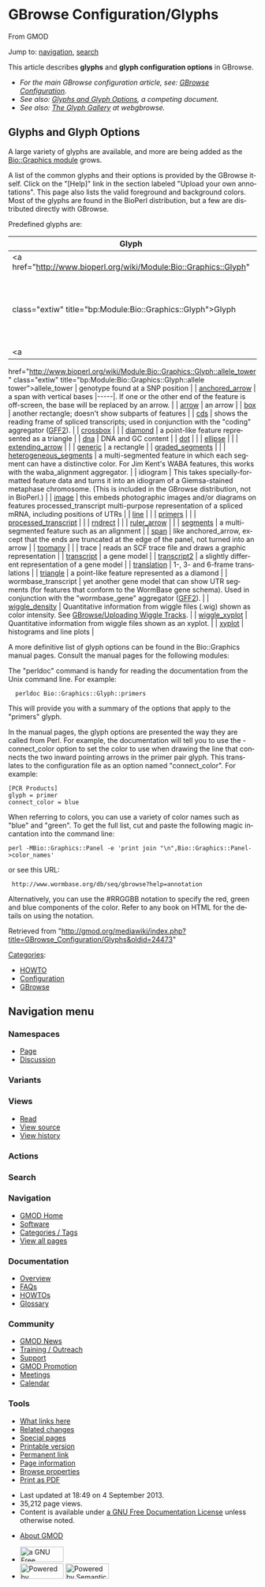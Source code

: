 <div id="mw-page-base" class="noprint">

</div>

<div id="mw-head-base" class="noprint">

</div>

<div id="content" class="mw-body" role="main">

<span id="top"></span>

<div id="mw-js-message" style="display:none;">

</div>



# <span dir="auto">GBrowse Configuration/Glyphs</span>

<div id="bodyContent">

<div id="siteSub">

From GMOD

</div>

<div id="contentSub">

</div>

<div id="jump-to-nav" class="mw-jump">

Jump to: [navigation](#mw-navigation), [search](#p-search)

</div>

<div id="mw-content-text" class="mw-content-ltr" lang="en" dir="ltr">

This article describes **glyphs** and **glyph configuration options** in
GBrowse.

- *For the main GBrowse configuration article, see:
  <a href="../GBrowse_Configuration" class="mw-redirect"
  title="GBrowse Configuration">GBrowse Configuration</a>.*
- *See also: [Glyphs and Glyph
  Options](../Glyphs_and_Glyph_Options "Glyphs and Glyph Options"), a
  competing document.*
- *See also: <a href="http://webgbrowse.cgb.indiana.edu/glyphdoc.html"
  class="external text" rel="nofollow">The Glyph Gallery</a> at
  webgbrowse.*

  

## <span id="Glyphs_and_Glyph_Options" class="mw-headline">Glyphs and Glyph Options</span>

A large variety of glyphs are available, and more are being added as the
<a href="http://search.cpan.org/~lds/Bio-Graphics/"
class="external text" rel="nofollow">Bio::Graphics module</a> grows.

A list of the common glyphs and their options is provided by the GBrowse
itself. Click on the "\[Help\]" link in the section labeled "Upload your
own annotations". This page also lists the valid foreground and
background colors. Most of the glyphs are found in the BioPerl
distribution, but a few are distributed directly with GBrowse.

Predefined glyphs are:

| Glyph | Description |
|----|----|
| <a href="http://www.bioperl.org/wiki/Module:Bio::Graphics::Glyph"
class="extiw" title="bp:Module:Bio::Graphics::Glyph">Glyph</a> | Common options for all glyphs. (*Glyph* is the parent class of all the glyphs). |
| <a
href="http://www.bioperl.org/wiki/Module:Bio::Graphics::Glyph::allele_tower"
class="extiw"
title="bp:Module:Bio::Graphics::Glyph::allele tower">allele_tower</a> | genotype found at a SNP position |
| <a
href="http://www.bioperl.org/wiki/Module:Bio::Graphics::Glyph::anchored_arrow"
class="extiw"
title="bp:Module:Bio::Graphics::Glyph::anchored arrow">anchored_arrow</a> | a span with vertical bases \|-----\|. If one or the other end of the feature is off-screen, the base will be replaced by an arrow. |
| <a href="http://www.bioperl.org/wiki/Module:Bio::Graphics::Glyph::arrow"
class="extiw" title="bp:Module:Bio::Graphics::Glyph::arrow">arrow</a> | an arrow |
| <a href="http://www.bioperl.org/wiki/Module:Bio::Graphics::Glyph::box"
class="extiw" title="bp:Module:Bio::Graphics::Glyph::box">box</a> | another rectangle; doesn't show subparts of features |
| <a href="http://www.bioperl.org/wiki/Module:Bio::Graphics::Glyph::cds"
class="extiw" title="bp:Module:Bio::Graphics::Glyph::cds">cds</a> | shows the reading frame of spliced transcripts; used in conjunction with the "coding" aggregator ([GFF2](../GFF2 "GFF2")). |
| <a
href="http://www.bioperl.org/wiki/Module:Bio::Graphics::Glyph::crossbox"
class="extiw"
title="bp:Module:Bio::Graphics::Glyph::crossbox">crossbox</a> |  |
| <a
href="http://www.bioperl.org/wiki/Module:Bio::Graphics::Glyph::diamond"
class="extiw"
title="bp:Module:Bio::Graphics::Glyph::diamond">diamond</a> | a point-like feature represented as a triangle |
| <a href="http://www.bioperl.org/wiki/Module:Bio::Graphics::Glyph::dna"
class="extiw" title="bp:Module:Bio::Graphics::Glyph::dna">dna</a> | DNA and GC content |
| <a href="http://www.bioperl.org/wiki/Module:Bio::Graphics::Glyph::dot"
class="extiw" title="bp:Module:Bio::Graphics::Glyph::dot">dot</a> |  |
| <a
href="http://www.bioperl.org/wiki/Module:Bio::Graphics::Glyph::ellipse"
class="extiw"
title="bp:Module:Bio::Graphics::Glyph::ellipse">ellipse</a> |  |
| <a
href="http://www.bioperl.org/wiki/Module:Bio::Graphics::Glyph::extending_arrow"
class="extiw"
title="bp:Module:Bio::Graphics::Glyph::extending arrow">extending_arrow</a> |  |
| <a
href="http://www.bioperl.org/wiki/Module:Bio::Graphics::Glyph::generic"
class="extiw"
title="bp:Module:Bio::Graphics::Glyph::generic">generic</a> | a rectangle |
| <a
href="http://www.bioperl.org/wiki/Module:Bio::Graphics::Glyph::graded_segments"
class="extiw"
title="bp:Module:Bio::Graphics::Glyph::graded segments">graded_segments</a> |  |
| <a
href="http://www.bioperl.org/wiki/Module:Bio::Graphics::Glyph::heterogeneous_segments"
class="extiw"
title="bp:Module:Bio::Graphics::Glyph::heterogeneous segments">heterogeneous_segments</a> | a multi-segmented feature in which each segment can have a distinctive color. For Jim Kent's WABA features, this works with the waba_alignment aggregator. |
| idiogram | This takes specially-formatted feature data and turns it into an idiogram of a Giemsa-stained metaphase chromosome. (This is included in the GBrowse distribution, not in BioPerl.) |
| <a href="http://www.bioperl.org/wiki/Module:Bio::Graphics::Glyph::image"
class="extiw" title="bp:Module:Bio::Graphics::Glyph::image">image</a> | this embeds photographic images and/or diagrams on features processed_transcript multi-purpose representation of a spliced mRNA, including positions of UTRs |
| <a href="http://www.bioperl.org/wiki/Module:Bio::Graphics::Glyph::line"
class="extiw" title="bp:Module:Bio::Graphics::Glyph::line">line</a> |  |
| <a
href="http://www.bioperl.org/wiki/Module:Bio::Graphics::Glyph::primers"
class="extiw"
title="bp:Module:Bio::Graphics::Glyph::primers">primers</a> |  |
| <a
href="http://www.bioperl.org/wiki/Module:Bio::Graphics::Glyph::processed_transcript"
class="extiw"
title="bp:Module:Bio::Graphics::Glyph::processed transcript">processed_transcript</a> |  |
| <a
href="http://www.bioperl.org/wiki/Module:Bio::Graphics::Glyph::rndrect"
class="extiw"
title="bp:Module:Bio::Graphics::Glyph::rndrect">rndrect</a> |  |
| <a
href="http://www.bioperl.org/wiki/Module:Bio::Graphics::Glyph::ruler_arrow"
class="extiw"
title="bp:Module:Bio::Graphics::Glyph::ruler arrow">ruler_arrow</a> |  |
| <a
href="http://www.bioperl.org/wiki/Module:Bio::Graphics::Glyph::segments"
class="extiw"
title="bp:Module:Bio::Graphics::Glyph::segments">segments</a> | a multi-segmented feature such as an alignment |
| <a href="http://www.bioperl.org/wiki/Module:Bio::Graphics::Glyph::span"
class="extiw" title="bp:Module:Bio::Graphics::Glyph::span">span</a> | like anchored_arrow, except that the ends are truncated at the edge of the panel, not turned into an arrow |
| <a
href="http://www.bioperl.org/wiki/Module:Bio::Graphics::Glyph::toomany"
class="extiw"
title="bp:Module:Bio::Graphics::Glyph::toomany">toomany</a> |  |
| trace | reads an SCF trace file and draws a graphic representation |
| <a
href="http://www.bioperl.org/wiki/Module:Bio::Graphics::Glyph::transcript"
class="extiw"
title="bp:Module:Bio::Graphics::Glyph::transcript">transcript</a> | a gene model |
| <a
href="http://www.bioperl.org/wiki/Module:Bio::Graphics::Glyph::transcript2"
class="extiw"
title="bp:Module:Bio::Graphics::Glyph::transcript2">transcript2</a> | a slightly different representation of a gene model |
| <a
href="http://www.bioperl.org/wiki/Module:Bio::Graphics::Glyph::translation"
class="extiw"
title="bp:Module:Bio::Graphics::Glyph::translation">translation</a> | 1-, 3- and 6-frame translations |
| <a
href="http://www.bioperl.org/wiki/Module:Bio::Graphics::Glyph::triangle"
class="extiw"
title="bp:Module:Bio::Graphics::Glyph::triangle">triangle</a> | a point-like feature represented as a diamond |
| wormbase_transcript | yet another gene model that can show UTR segments (for features that conform to the WormBase gene schema). Used in conjunction with the "wormbase_gene" aggregator ([GFF2](../GFF2 "GFF2")). |
| <a
href="http://search.cpan.org/~lds/Bio-Graphics/lib/Bio/Graphics/Glyph/wiggle_density.pm"
class="external text" rel="nofollow">wiggle_density</a> | Quantitative information from wiggle files (.wig) shown as color intensity. See [GBrowse/Uploading Wiggle Tracks](../GBrowse/Uploading_Wiggle_Tracks "GBrowse/Uploading Wiggle Tracks"). |
| <a
href="http://search.cpan.org/~lds/Bio-Graphics/lib/Bio/Graphics/Glyph/wiggle_xyplot.pm"
class="external text" rel="nofollow">wiggle_xyplot</a> | Quantitative information from wiggle files shown as an xyplot. |
| <a
href="http://www.bioperl.org/wiki/Module:Bio::Graphics::Glyph::xyplot"
class="extiw" title="bp:Module:Bio::Graphics::Glyph::xyplot">xyplot</a> | histograms and line plots |

A more definitive list of glyph options can be found in the
Bio::Graphics manual pages. Consult the manual pages for the following
modules:

  
The "perldoc" command is handy for reading the documentation from the
Unix command line. For example:

      perldoc Bio::Graphics::Glyph::primers

This will provide you with a summary of the options that apply to the
"primers" glyph.

In the manual pages, the glyph options are presented the way they are
called from Perl. For example, the documentation will tell you to use
the -connect_color option to set the color to use when drawing the line
that connects the two inward pointing arrows in the primer pair glyph.
This translates to the configuration file as an option named
"connect_color". For example:

    [PCR Products]
    glyph = primer
    connect_color = blue

When referring to colors, you can use a variety of color names such as
"blue" and "green". To get the full list, cut and paste the following
magic incantation into the command line:

    perl -MBio::Graphics::Panel -e 'print join "\n",Bio::Graphics::Panel->color_names'

or see this URL:

     http://www.wormbase.org/db/seq/gbrowse?help=annotation

Alternatively, you can use the \#RRGGBB notation to specify the red,
green and blue components of the color. Refer to any book on HTML for
the details on using the notation.

</div>

<div class="printfooter">

Retrieved from
"<http://gmod.org/mediawiki/index.php?title=GBrowse_Configuration/Glyphs&oldid=24473>"

</div>

<div id="catlinks" class="catlinks">

<div id="mw-normal-catlinks" class="mw-normal-catlinks">

[Categories](../Special:Categories "Special:Categories"):

- [HOWTO](../Category:HOWTO "Category:HOWTO")
- [Configuration](../Category:Configuration "Category:Configuration")
- [GBrowse](../Category:GBrowse "Category:GBrowse")

</div>

</div>

<div class="visualClear">

</div>

</div>

</div>

<div id="mw-navigation">

## Navigation menu

<div id="mw-head">



<div id="left-navigation">

<div id="p-namespaces" class="vectorTabs" role="navigation"
aria-labelledby="p-namespaces-label">

### Namespaces

- <span id="ca-nstab-main"><a href="Glyphs" accesskey="c"
  title="View the content page [c]">Page</a></span>
- <span id="ca-talk"><a
  href="http://gmod.org/mediawiki/index.php?title=Talk:GBrowse_Configuration/Glyphs&amp;action=edit&amp;redlink=1"
  accesskey="t"
  title="Discussion about the content page [t]">Discussion</a></span>

</div>

<div id="p-variants" class="vectorMenu emptyPortlet" role="navigation"
aria-labelledby="p-variants-label">

### 

### Variants[](#)

<div class="menu">

</div>

</div>

</div>

<div id="right-navigation">

<div id="p-views" class="vectorTabs" role="navigation"
aria-labelledby="p-views-label">

### Views

- <span id="ca-view">[Read](Glyphs)</span>
- <span id="ca-viewsource"><a
  href="http://gmod.org/mediawiki/index.php?title=GBrowse_Configuration/Glyphs&amp;action=edit"
  accesskey="e" title="This page is protected.
  You can view its source [e]">View source</a></span>
- <span id="ca-history"><a
  href="http://gmod.org/mediawiki/index.php?title=GBrowse_Configuration/Glyphs&amp;action=history"
  accesskey="h" title="Past revisions of this page [h]">View history</a></span>

</div>

<div id="p-cactions" class="vectorMenu emptyPortlet" role="navigation"
aria-labelledby="p-cactions-label">

### Actions[](#)

<div class="menu">

</div>

</div>

<div id="p-search" role="search">

### Search

<div id="simpleSearch">

</div>

</div>

</div>

</div>

<div id="mw-panel">

<div id="p-logo" role="banner">

<a href="../Main_Page"
style="background-image: url(../../images/GMOD-cogs.png);"
title="Visit the main page"></a>

</div>

<div id="p-Navigation" class="portal" role="navigation"
aria-labelledby="p-Navigation-label">

### Navigation

<div class="body">

- <span id="n-GMOD-Home">[GMOD Home](../Main_Page)</span>
- <span id="n-Software">[Software](../GMOD_Components)</span>
- <span id="n-Categories-.2F-Tags">[Categories /
  Tags](../Categories)</span>
- <span id="n-View-all-pages">[View all
  pages](../Special:AllPages)</span>

</div>

</div>

<div id="p-Documentation" class="portal" role="navigation"
aria-labelledby="p-Documentation-label">

### Documentation

<div class="body">

- <span id="n-Overview">[Overview](../Overview)</span>
- <span id="n-FAQs">[FAQs](../Category:FAQ)</span>
- <span id="n-HOWTOs">[HOWTOs](../Category:HOWTO)</span>
- <span id="n-Glossary">[Glossary](../Glossary)</span>

</div>

</div>

<div id="p-Community" class="portal" role="navigation"
aria-labelledby="p-Community-label">

### Community

<div class="body">

- <span id="n-GMOD-News">[GMOD News](../GMOD_News)</span>
- <span id="n-Training-.2F-Outreach">[Training /
  Outreach](../Training_and_Outreach)</span>
- <span id="n-Support">[Support](../Support)</span>
- <span id="n-GMOD-Promotion">[GMOD Promotion](../GMOD_Promotion)</span>
- <span id="n-Meetings">[Meetings](../Meetings)</span>
- <span id="n-Calendar">[Calendar](../Calendar)</span>

</div>

</div>

<div id="p-tb" class="portal" role="navigation"
aria-labelledby="p-tb-label">

### Tools

<div class="body">

- <span id="t-whatlinkshere"><a href="../Special:WhatLinksHere/GBrowse_Configuration/Glyphs"
  accesskey="j" title="A list of all wiki pages that link here [j]">What
  links here</a></span>
- <span id="t-recentchangeslinked"><a href="../Special:RecentChangesLinked/GBrowse_Configuration/Glyphs"
  accesskey="k"
  title="Recent changes in pages linked from this page [k]">Related
  changes</a></span>
- <span id="t-specialpages"><a href="../Special:SpecialPages" accesskey="q"
  title="A list of all special pages [q]">Special pages</a></span>
- <span id="t-print"><a
  href="http://gmod.org/mediawiki/index.php?title=GBrowse_Configuration/Glyphs&amp;printable=yes"
  rel="alternate" accesskey="p"
  title="Printable version of this page [p]">Printable version</a></span>
- <span id="t-permalink">[Permanent
  link](http://gmod.org/mediawiki/index.php?title=GBrowse_Configuration/Glyphs&oldid=24473 "Permanent link to this revision of the page")</span>
- <span id="t-info">[Page
  information](http://gmod.org/mediawiki/index.php?title=GBrowse_Configuration/Glyphs&action=info)</span>
- <span id="t-smwbrowselink"><a href="../Special:Browse/GBrowse_Configuration-2FGlyphs"
  rel="smw-browse">Browse properties</a></span>
- <span id="t-pdf">[Print as
  PDF](http://gmod.org/mediawiki/index.php?title=Special:PdfPrint&page=GBrowse_Configuration/Glyphs)</span>

</div>

</div>

</div>

</div>

<div id="footer" role="contentinfo">

- <span id="footer-info-lastmod">Last updated at 18:49 on 4 September
  2013.</span>
- <span id="footer-info-viewcount">35,212 page views.</span>
- <span id="footer-info-copyright">Content is available under
  <a href="http://www.gnu.org/licenses/fdl-1.3.html" class="external"
  rel="nofollow">a GNU Free Documentation License</a> unless otherwise
  noted.</span>

<!-- -->

- <span id="footer-places-about">[About
  GMOD](../GMOD:About "GMOD:About")</span>

<!-- -->

- <span id="footer-copyrightico">[<img src="http://www.gnu.org/graphics/gfdl-logo-small.png" width="88"
  height="31" alt="a GNU Free Documentation License" />](http://www.gnu.org/licenses/fdl-1.3.html)</span>
- <span id="footer-poweredbyico">[<img
  src="../../mediawiki/skins/common/images/poweredby_mediawiki_88x31.png"
  width="88" height="31" alt="Powered by MediaWiki" />](http://www.mediawiki.org/)
  [<img
  src="../../mediawiki/extensions/SemanticMediaWiki/resources/images/smw_button.png"
  width="88" height="31" alt="Powered by Semantic MediaWiki" />](https://www.semantic-mediawiki.org/wiki/Semantic_MediaWiki)</span>

<div style="clear:both">

</div>

</div>
